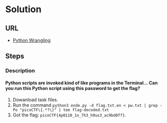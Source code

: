 # Solution

## URL
- [Python Wrangling](https://play.picoctf.org/practice/challenge/166?page=1)

## Steps

### Description

#### Python scripts are invoked kind of like programs in the Terminal... Can you run this Python script using this password to get the flag?
1. Dowanload task files.
2. Run the command `python3 ende.py -d flag.txt.en < pw.txt | grep -Po "picoCTF\{.*?\}" | tee flag-decoded.txt`
3. Got the flag: `picoCTF{4p0110_1n_7h3_h0us3_ac9bd0ff}`.